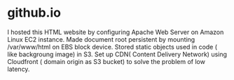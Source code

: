 # github.io
I hosted this HTML website by configuring Apache Web Server on Amazon Linux EC2 instance.
Made document root persistent by mounting /var/www/html on EBS block device.
Stored static objects used in code ( like backgroung image) in S3.
Set up CDN( Content Delivery Network) using Cloudfront ( domain origin as S3 bucket) to solve the problem of low latency.  


